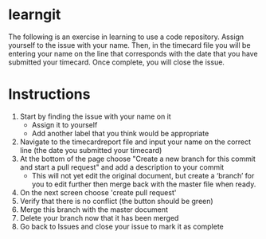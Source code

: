 # learngit

The following is an exercise in learning to use a code repository.
Assign yourself to the issue with your name. Then, in the timecard file you will be entering your name on the line that corresponds with the date that you have submitted your timecard. Once complete, you will close the issue.

# Instructions
<ol>
	<li>Start by finding the issue with your name on it 
		<ul>
		<li>Assign it to yourself
		<li>Add another label that you think would be appropriate
		</ul>
	<li> Navigate to the timecardreport file and input your name on the correct line (the date you submitted your timecard)
	<li>At the bottom of the page choose "Create a new branch for this commit and start a pull request" and add a description to your commit
		<ul>
		<li>This will not yet edit the original document, but create a ‘branch’ for you to edit further then merge back with the master file when ready. 
		</ul>
	<li>On the next screen choose 'create pull request'
	<li>Verify that there is no conflict (the button should be green) 
	<li>Merge this branch with the master document
	<li>Delete your branch now that it has been merged
	<li>Go back to Issues and close your issue to mark it as complete
</ol>
